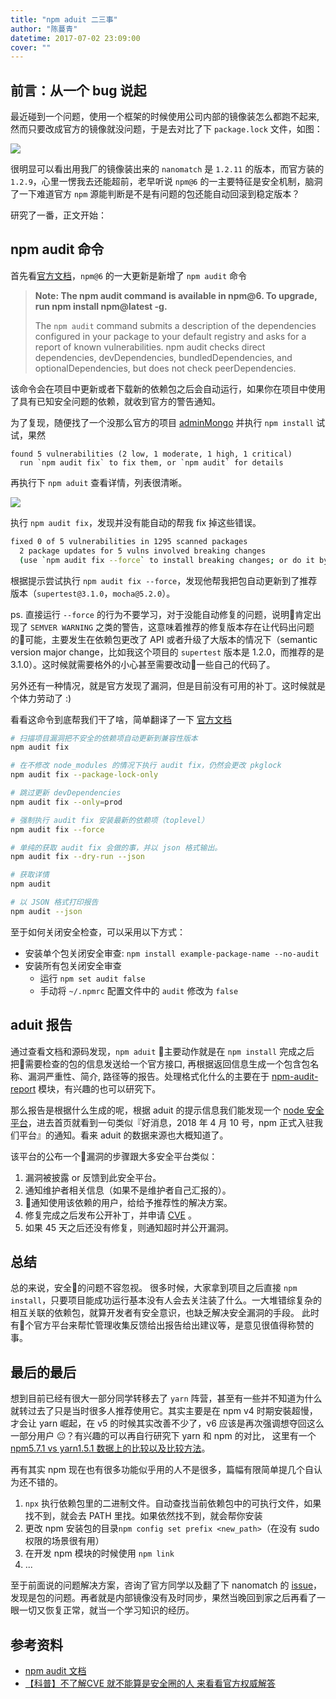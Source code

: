 ```yaml
---
title: "npm aduit 二三事"
author: "陈蔓青"
datetime: 2017-07-02 23:09:00
cover: ""
---
```


## 前言：从一个 bug 说起

最近碰到一个问题，使用一个框架的时候使用公司内部的镜像装怎么都跑不起来, 然而只要改成官方的镜像就没问题，于是去对比了下 `package.lock` 文件，如图：

![](https://eux-public.bj.bcebos.com/2018/07/02/df233513dd3e36bafdd4a15a69415bdc.jpg)

很明显可以看出用我厂的镜像装出来的 `nanomatch` 是 `1.2.11` 的版本，而官方装的 `1.2.9`，心里一愣我去还能超前，老早听说 `npm@6` 的一主要特征是安全机制，脑洞了一下难道官方 `npm` 源能判断是不是有问题的包还能自动回滚到稳定版本？

研究了一番，正文开始：

## npm audit 命令

首先看[官方文档](https://medium.com/npm-inc/announcing-npm-6-5d0b1799a905)，`npm@6` 的一大更新是新增了 `npm audit` 命令

> **Note: The npm audit command is available in npm@6. To upgrade, run npm install npm@latest -g.**
> 
> The `npm audit` command submits a description of the dependencies configured in your package to your default registry and asks for a report of known vulnerabilities. npm audit checks direct dependencies, devDependencies, bundledDependencies, and optionalDependencies, but does not check peerDependencies.

该命令会在项目中更新或者下载新的依赖包之后会自动运行，如果你在项目中使用了具有已知安全问题的依赖，就收到官方的警告通知。

为了复现，随便找了一个没那么官方的项目 [adminMongo](https://github.com/mrvautin/adminMongo) 并执行 `npm install` 试试，果然

```
found 5 vulnerabilities (2 low, 1 moderate, 1 high, 1 critical)
  run `npm audit fix` to fix them, or `npm audit` for details
```

再执行下 `npm aduit` 查看详情，列表很清晰。

![](https://eux-public.bj.bcebos.com/2018/07/03/9D8FAEFD-85A5-45C2-8DCF-7B312AB9204D.png)

执行 `npm audit fix`，发现并没有能自动的帮我 fix 掉这些错误。

```bash
fixed 0 of 5 vulnerabilities in 1295 scanned packages
  2 package updates for 5 vulns involved breaking changes
  (use `npm audit fix --force` to install breaking changes; or do it by hand)
```

根据提示尝试执行 `npm audit fix --force`，发现他帮我把包自动更新到了推荐版本（`supertest@3.1.0`，`mocha@5.2.0`）。

ps. 直接运行 `--force` 的行为不要学习，对于没能自动修复的问题，说明肯定出现了 `SEMVER WARNING` 之类的警告，这意味着推荐的修复版本存在让代码出问题的可能，主要发生在依赖包更改了 API 或者升级了大版本的情况下（semantic version major change，比如我这个项目的 `supertest` 版本是 1.2.0，而推荐的是 3.1.0）。这时候就需要格外的小心甚至需要改动一些自己的代码了。

另外还有一种情况，就是官方发现了漏洞，但是目前没有可用的补丁。这时候就是个体力劳动了 :)

看看这命令到底帮我们干了啥，简单翻译了一下 [官方文档](https://docs.npmjs.com/cli/audit)

```bash
# 扫描项目漏洞把不安全的依赖项自动更新到兼容性版本
npm audit fix

# 在不修改 node_modules 的情况下执行 audit fix，仍然会更改 pkglock
npm audit fix --package-lock-only

# 跳过更新 devDependencies
npm audit fix --only=prod

# 强制执行 audit fix 安装最新的依赖项（toplevel）
npm audit fix --force

# 单纯的获取 audit fix 会做的事，并以 json 格式输出。
npm audit fix --dry-run --json

# 获取详情
npm audit

# 以 JSON 格式打印报告
npm audit --json
```

至于如何关闭安全检查，可以采用以下方式：
- 安装单个包关闭安全审查: `npm install example-package-name --no-audit`
- 安装所有包关闭安全审查
	- 运行 `npm set audit false`
	- 手动将 `~/.npmrc` 配置文件中的 `audit` 修改为 `false`

## aduit 报告

通过查看文档和源码发现，`npm aduit` 主要动作就是在 `npm install` 完成之后把需要检查的包的信息发送给一个官方接口, 再根据返回信息生成一个包含包名称、漏洞严重性、简介, 路径等的报告。处理格式化什么的主要在于 [npm-audit-report](https://www.npmjs.com/package/npm-audit-report) 模块，有兴趣的也可以研究下。

那么报告是根据什么生成的呢，根据 aduit 的提示信息我们能发现一个 [node 安全平台](https://nodesecurity.io/)，进去首页就看到一句类似『好消息，2018 年 4 月 10 号，npm 正式入驻我们平台』的通知。看来 aduit 的数据来源也大概知道了。

该平台的公布一个漏洞的步骤跟大多安全平台类似：

1. 漏洞被披露 or 反馈到此安全平台。
2. 通知维护者相关信息（如果不是维护者自己汇报的）。
3. 通知使用该依赖的用户，给给予推荐性的解决方案。
4. 修复完成之后发布公开补丁，并申请 [CVE](http://cve.mitre.org/) 。
5. 如果 45 天之后还没有修复，则通知超时并公开漏洞。

## 总结

总的来说，安全的问题不容忽视。
很多时候，大家拿到项目之后直接 `npm install`，只要项目能成功运行基本没有人会去关注装了什么。一大堆错综复杂的相互关联的依赖包，就算开发者有安全意识，也缺乏解决安全漏洞的手段。
此时有个官方平台来帮忙管理收集反馈给出报告给出建议等，是意见很值得称赞的事。

## 最后的最后

想到目前已经有很大一部分同学转移去了 `yarn` 阵营，甚至有一些并不知道为什么就转过去了只是当时很多人推荐使用它。其实主要是在 npm v4 时期安裝超慢，才会让 yarn 崛起，在 v5 的时候其实改善不少了，v6 应该是再次强调想夺回这么一部分用户 😐？有兴趣的可以再自行研究下 yarn 和 npm 的对比， 这里有一个 [npm5.7.1 vs yarn1.5.1 数据上的比较以及比较方法](https//github.com/appleboy/npm-vs-yarn)。

再有其实 npm 现在也有很多功能似乎用的人不是很多，篇幅有限简单提几个自认为还不错的。
1.  `npx` 执行依赖包里的二进制文件。自动查找当前依赖包中的可执行文件，如果找不到，就会去 PATH 里找。如果依然找不到，就会帮你安装
2. 更改 npm 安装包的目录`npm config set prefix <new_path>`（在没有 sudo 权限的场景很有用）
3. 在开发 npm 模块的时候使用 `npm link`
4. ...

至于前面说的问题解决方案，咨询了官方同学以及翻了下 nanomatch 的 [issue](https://github.com/micromatch/nanomatch/issues/15)，发现是包的问题。再者就是内部镜像没有及时同步，果然当晚回到家之后再看了一眼一切又恢复正常，就当一个学习知识的经历。

## 参考资料
- [npm audit 文档](https://docs.npmjs.com/cli/audit)
- [【科普】不了解CVE 就不能算是安全圈的人 来看看官方权威解答](https://zhuanlan.zhihu.com/p/27891196)